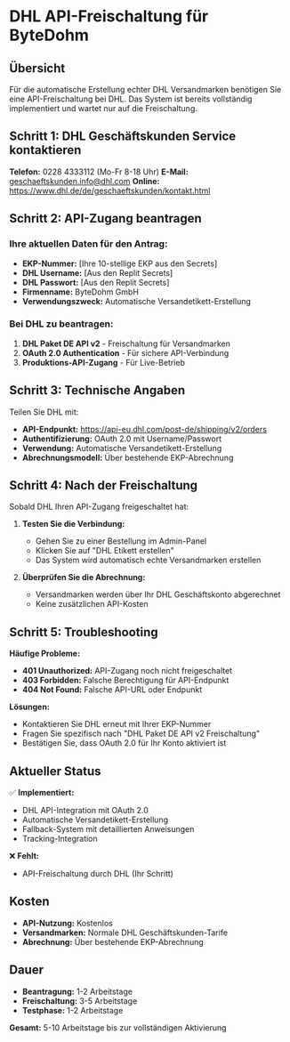 # DHL API-Freischaltung für ByteDohm

## Übersicht
Für die automatische Erstellung echter DHL Versandmarken benötigen Sie eine API-Freischaltung bei DHL. Das System ist bereits vollständig implementiert und wartet nur auf die Freischaltung.

## Schritt 1: DHL Geschäftskunden Service kontaktieren

**Telefon:** 0228 4333112 (Mo-Fr 8-18 Uhr)
**E-Mail:** geschaeftskunden.info@dhl.com
**Online:** https://www.dhl.de/de/geschaeftskunden/kontakt.html

## Schritt 2: API-Zugang beantragen

### Ihre aktuellen Daten für den Antrag:
- **EKP-Nummer:** [Ihre 10-stellige EKP aus den Secrets]
- **DHL Username:** [Aus den Replit Secrets]
- **DHL Passwort:** [Aus den Replit Secrets]
- **Firmenname:** ByteDohm GmbH
- **Verwendungszweck:** Automatische Versandetikett-Erstellung

### Bei DHL zu beantragen:
1. **DHL Paket DE API v2** - Freischaltung für Versandmarken
2. **OAuth 2.0 Authentication** - Für sichere API-Verbindung
3. **Produktions-API-Zugang** - Für Live-Betrieb

## Schritt 3: Technische Angaben

Teilen Sie DHL mit:
- **API-Endpunkt:** https://api-eu.dhl.com/post-de/shipping/v2/orders
- **Authentifizierung:** OAuth 2.0 mit Username/Passwort
- **Verwendung:** Automatische Versandetikett-Erstellung
- **Abrechnungsmodell:** Über bestehende EKP-Abrechnung

## Schritt 4: Nach der Freischaltung

Sobald DHL Ihren API-Zugang freigeschaltet hat:

1. **Testen Sie die Verbindung:**
   - Gehen Sie zu einer Bestellung im Admin-Panel
   - Klicken Sie auf "DHL Etikett erstellen"
   - Das System wird automatisch echte Versandmarken erstellen

2. **Überprüfen Sie die Abrechnung:**
   - Versandmarken werden über Ihr DHL Geschäftskonto abgerechnet
   - Keine zusätzlichen API-Kosten

## Schritt 5: Troubleshooting

**Häufige Probleme:**
- **401 Unauthorized:** API-Zugang noch nicht freigeschaltet
- **403 Forbidden:** Falsche Berechtigung für API-Endpunkt
- **404 Not Found:** Falsche API-URL oder Endpunkt

**Lösungen:**
- Kontaktieren Sie DHL erneut mit Ihrer EKP-Nummer
- Fragen Sie spezifisch nach "DHL Paket DE API v2 Freischaltung"
- Bestätigen Sie, dass OAuth 2.0 für Ihr Konto aktiviert ist

## Aktueller Status

✅ **Implementiert:**
- DHL API-Integration mit OAuth 2.0
- Automatische Versandetikett-Erstellung
- Fallback-System mit detaillierten Anweisungen
- Tracking-Integration

❌ **Fehlt:**
- API-Freischaltung durch DHL (Ihr Schritt)

## Kosten

- **API-Nutzung:** Kostenlos
- **Versandmarken:** Normale DHL Geschäftskunden-Tarife
- **Abrechnung:** Über bestehende EKP-Abrechnung

## Dauer

- **Beantragung:** 1-2 Arbeitstage
- **Freischaltung:** 3-5 Arbeitstage
- **Testphase:** 1-2 Arbeitstage

**Gesamt:** 5-10 Arbeitstage bis zur vollständigen Aktivierung